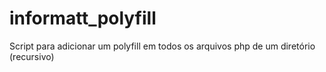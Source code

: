 # informatt_polyfill
Script para adicionar um polyfill em todos os arquivos php de um diretório (recursivo)
